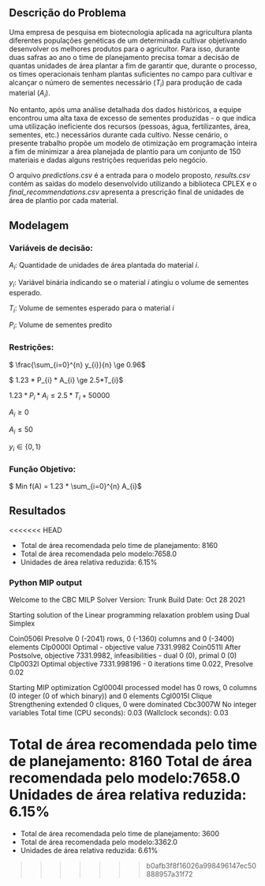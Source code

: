 ## Descrição do Problema

Uma empresa de pesquisa em biotecnologia aplicada na agricultura planta diferentes populações genéticas de um determinada cultivar objetivando desenvolver os melhores produtos para o agricultor. Para isso, durante duas safras ao ano o time de planejamento precisa tomar a decisão de quantas unidades de área plantar a fim de garantir que, durante o processo, os times operacionais tenham plantas suficientes no campo para cultivar e alcançar o número de sementes necessário ($T_{i}$) para produção de cada material ($A_{i}$).

No entanto, após uma análise detalhada dos dados históricos, a equipe encontrou uma alta taxa de excesso de sementes produzidas - o que indica uma utilização ineficiente dos recursos (pessoas, água, fertilizantes, área, sementes, etc.) necessários durante cada cultivo. Nesse cenário, o presente trabalho propõe um modelo de otimização em programação inteira a fim de minimizar a área planejada de plantio para um conjunto de 150 materiais e dadas alguns restrições requeridas pelo negócio.

O arquivo *predictions.csv* é a entrada para o modelo proposto, *results.csv* contém as saídas do modelo desenvolvido utilizando a biblioteca CPLEX e o *final_recommendations.csv* apresenta a prescrição final de unidades de área de plantio por cada material.

## Modelagem

### Variáveis de decisão:

$A_{i}$: Quantidade de unidades de área plantada do material $i$.

$y_{i}$: Variável binária indicando se o material $i$ atingiu o volume de sementes esperado.

$T_{i}$: Volume de sementes esperado para o material $i$

$P_{i}$: Volume de sementes predito

### Restrições:

$ \frac{\sum_{i=0}^{n} y_{i}}{n} \ge 0.96$

$ 1.23 * P_{i} * A_{i} \ge 2.5*T_{i}$

$1.23 * P_{i} * A_{i}  \le 2.5*T_{i} + 50000$

$A_{i} \ge 0$

$A_{i} \le 50$

$y_{i} \in \{0,1\}$

### Função Objetivo:

$ Min f(A) = 1.23 * \sum_{i=0}^{n} A_{i}$

## Resultados

<<<<<<< HEAD
* Total de área recomendada pelo time de planejamento: 8160
* Total de área recomendada pelo modelo:7658.0
* Unidades de área relativa reduzida: 6.15%

### Python MIP output

Welcome to the CBC MILP Solver
Version: Trunk
Build Date: Oct 28 2021

Starting solution of the Linear programming relaxation problem using Dual Simplex

Coin0506I Presolve 0 (-2041) rows, 0 (-1360) columns and 0 (-3400) elements
Clp0000I Optimal - objective value 7331.9982
Coin0511I After Postsolve, objective 7331.9982, infeasibilities - dual 0 (0), primal 0 (0)
Clp0032I Optimal objective 7331.998196 - 0 iterations time 0.022, Presolve 0.02

Starting MIP optimization
Cgl0004I processed model has 0 rows, 0 columns (0 integer (0 of which binary)) and 0 elements
Cgl0015I Clique Strengthening extended 0 cliques, 0 were dominated
Cbc3007W No integer variables
Total time (CPU seconds):       0.03   (Wallclock seconds):       0.03

Total de área recomendada pelo time de planejamento: 8160
Total de área recomendada pelo modelo:7658.0
Unidades de área relativa reduzida: 6.15%
=======
* Total de área recomendada pelo time de planejamento: 3600
* Total de área recomendada pelo modelo:3362.0
* Unidades de área relativa reduzida: 6.61%
>>>>>>> b0afb3f8f16026a998496147ec50888957a31f72
